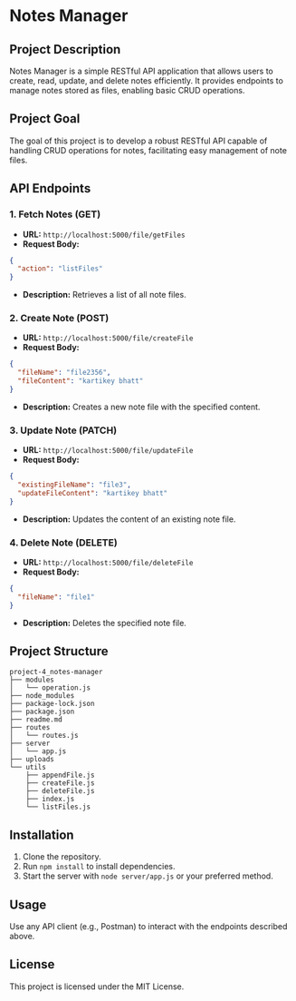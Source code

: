 # Notes Manager

## Project Description
Notes Manager is a simple RESTful API application that allows users to create, read, update, and delete notes efficiently. It provides endpoints to manage notes stored as files, enabling basic CRUD operations.

## Project Goal
The goal of this project is to develop a robust RESTful API capable of handling CRUD operations for notes, facilitating easy management of note files.

## API Endpoints

### 1. Fetch Notes (GET)
- **URL:** `http://localhost:5000/file/getFiles`
- **Request Body:**
```json
{
  "action": "listFiles"
}
```

- **Description:** Retrieves a list of all note files.

### 2. Create Note (POST)
- **URL:** `http://localhost:5000/file/createFile`
- **Request Body:**
```json
{
  "fileName": "file2356",
  "fileContent": "kartikey bhatt"
}
```

- **Description:** Creates a new note file with the specified content.

### 3. Update Note (PATCH)
- **URL:** `http://localhost:5000/file/updateFile`
- **Request Body:**
```json
{
  "existingFileName": "file3",
  "updateFileContent": "kartikey bhatt"
}
```

- **Description:** Updates the content of an existing note file.

### 4. Delete Note (DELETE)
- **URL:** `http://localhost:5000/file/deleteFile`
- **Request Body:**
```json
{
  "fileName": "file1"
}
```

- **Description:** Deletes the specified note file.


## Project Structure
```
project-4_notes-manager
├── modules
│   └── operation.js
├── node_modules
├── package-lock.json
├── package.json
├── readme.md
├── routes
│   └── routes.js
├── server
│   └── app.js
├── uploads
└── utils
    ├── appendFile.js
    ├── createFile.js
    ├── deleteFile.js
    ├── index.js
    └── listFiles.js
```


## Installation
1. Clone the repository.
2. Run `npm install` to install dependencies.
3. Start the server with `node server/app.js` or your preferred method.


## Usage
Use any API client (e.g., Postman) to interact with the endpoints described above.


## License
This project is licensed under the MIT License.
